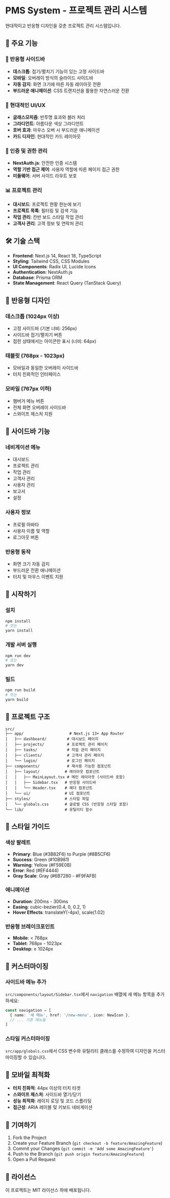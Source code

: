 # PMS System - 프로젝트 관리 시스템

현대적이고 반응형 디자인을 갖춘 프로젝트 관리 시스템입니다.

## 🚀 주요 기능

### 📱 반응형 사이드바
- **데스크톱**: 접기/펼치기 기능이 있는 고정 사이드바
- **모바일**: 오버레이 방식의 슬라이드 사이드바
- **자동 감지**: 화면 크기에 따른 자동 레이아웃 전환
- **부드러운 애니메이션**: CSS 트랜지션을 활용한 자연스러운 전환

### 🎨 현대적인 UI/UX
- **글래스모피즘**: 반투명 효과와 블러 처리
- **그라디언트**: 아름다운 색상 그라디언트
- **호버 효과**: 마우스 오버 시 부드러운 애니메이션
- **카드 디자인**: 현대적인 카드 레이아웃

### 🔐 인증 및 권한 관리
- **NextAuth.js**: 안전한 인증 시스템
- **역할 기반 접근 제어**: 사용자 역할에 따른 페이지 접근 권한
- **미들웨어**: 서버 사이드 라우트 보호

### 📊 프로젝트 관리
- **대시보드**: 프로젝트 현황 한눈에 보기
- **프로젝트 목록**: 필터링 및 검색 기능
- **작업 관리**: 칸반 보드 스타일 작업 관리
- **고객사 관리**: 고객 정보 및 연락처 관리

## 🛠️ 기술 스택

- **Frontend**: Next.js 14, React 18, TypeScript
- **Styling**: Tailwind CSS, CSS Modules
- **UI Components**: Radix UI, Lucide Icons
- **Authentication**: NextAuth.js
- **Database**: Prisma ORM
- **State Management**: React Query (TanStack Query)

## 📱 반응형 디자인

### 데스크톱 (1024px 이상)
- 고정 사이드바 (기본 너비: 256px)
- 사이드바 접기/펼치기 버튼
- 접힌 상태에서는 아이콘만 표시 (너비: 64px)

### 태블릿 (768px - 1023px)
- 모바일과 동일한 오버레이 사이드바
- 터치 친화적인 인터페이스

### 모바일 (767px 이하)
- 햄버거 메뉴 버튼
- 전체 화면 오버레이 사이드바
- 스와이프 제스처 지원

## 🎯 사이드바 기능

### 네비게이션 메뉴
- 대시보드
- 프로젝트 관리
- 작업 관리
- 고객사 관리
- 사용자 관리
- 보고서
- 설정

### 사용자 정보
- 프로필 아바타
- 사용자 이름 및 역할
- 로그아웃 버튼

### 반응형 동작
- 화면 크기 자동 감지
- 부드러운 전환 애니메이션
- 터치 및 마우스 이벤트 지원

## 🚀 시작하기

### 설치
```bash
npm install
# 또는
yarn install
```

### 개발 서버 실행
```bash
npm run dev
# 또는
yarn dev
```

### 빌드
```bash
npm run build
# 또는
yarn build
```

## 📁 프로젝트 구조

```
src/
├── app/                    # Next.js 13+ App Router
│   ├── dashboard/         # 대시보드 페이지
│   ├── projects/          # 프로젝트 관리 페이지
│   ├── tasks/             # 작업 관리 페이지
│   ├── clients/           # 고객사 관리 페이지
│   └── login/             # 로그인 페이지
├── components/            # 재사용 가능한 컴포넌트
│   ├── layout/           # 레이아웃 컴포넌트
│   │   ├── MainLayout.tsx # 메인 레이아웃 (사이드바 포함)
│   │   ├── Sidebar.tsx   # 반응형 사이드바
│   │   └── Header.tsx    # 헤더 컴포넌트
│   └── ui/               # UI 컴포넌트
├── styles/               # 스타일 파일
│   └── globals.css       # 글로벌 CSS (반응형 스타일 포함)
└── lib/                  # 유틸리티 함수
```

## 🎨 스타일 가이드

### 색상 팔레트
- **Primary**: Blue (#3B82F6) to Purple (#8B5CF6)
- **Success**: Green (#10B981)
- **Warning**: Yellow (#F59E0B)
- **Error**: Red (#EF4444)
- **Gray Scale**: Gray (#6B7280 - #F9FAFB)

### 애니메이션
- **Duration**: 200ms - 300ms
- **Easing**: cubic-bezier(0.4, 0, 0.2, 1)
- **Hover Effects**: translateY(-4px), scale(1.02)

### 반응형 브레이크포인트
- **Mobile**: < 768px
- **Tablet**: 768px - 1023px
- **Desktop**: ≥ 1024px

## 🔧 커스터마이징

### 사이드바 메뉴 추가
`src/components/layout/Sidebar.tsx`에서 `navigation` 배열에 새 메뉴 항목을 추가하세요:

```typescript
const navigation = [
  { name: '새 메뉴', href: '/new-menu', icon: NewIcon },
  // ... 기존 메뉴들
]
```

### 스타일 커스터마이징
`src/app/globals.css`에서 CSS 변수와 유틸리티 클래스를 수정하여 디자인을 커스터마이징할 수 있습니다.

## 📱 모바일 최적화

- **터치 친화적**: 44px 이상의 터치 타겟
- **스와이프 제스처**: 사이드바 열기/닫기
- **성능 최적화**: 레이지 로딩 및 코드 스플리팅
- **접근성**: ARIA 레이블 및 키보드 네비게이션

## 🤝 기여하기

1. Fork the Project
2. Create your Feature Branch (`git checkout -b feature/AmazingFeature`)
3. Commit your Changes (`git commit -m 'Add some AmazingFeature'`)
4. Push to the Branch (`git push origin feature/AmazingFeature`)
5. Open a Pull Request

## 📄 라이선스

이 프로젝트는 MIT 라이선스 하에 배포됩니다.